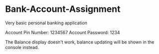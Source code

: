 # Bank-Account-Assignment
Very basic personal banking application

Account Pin Number: 1234567
Account Password: 1234

The Balance display doesn't work, balance updating will be shown in the console instead.

